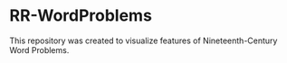 # RR-WordProblems
This repository was created to visualize features of Nineteenth-Century Word Problems.
